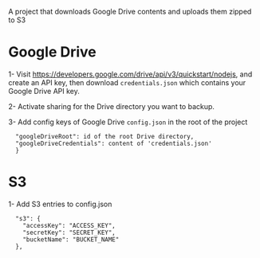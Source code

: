 A project that downloads Google Drive contents and uploads them zipped to S3 

# Google Drive
1- Visit https://developers.google.com/drive/api/v3/quickstart/nodejs, and create an API key, then download `credentials.json` which contains your Google Drive API key.

2- Activate sharing for the Drive directory you want to backup. 

3- Add config keys of Google Drive `config.json` in the root of the project
```
  "googleDriveRoot": id of the root Drive directory,
  "googleDriveCredentials": content of 'credentials.json'
  }
```

# S3
1- Add S3 entries to config.json

```
  "s3": {
    "accessKey": "ACCESS_KEY",
    "secretKey": "SECRET_KEY",
    "bucketName": "BUCKET_NAME"
  },
```
